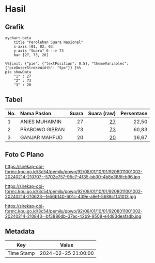 # Hasil

## Grafik

```mermaid
xychart-beta
    title "Perolehan Suara Nasional"
    x-axis [01, 02, 03]
    y-axis "Suara" 0 --> 73
    bar [27, 73, 20]
```

```mermaid
%%{init: {"pie": {"textPosition": 0.5}, "themeVariables": {"pieOuterStrokeWidth": "5px"}} }%%
pie showData
    "1" : 27
    "2" : 73
    "3" : 20
```

## Tabel

| No. | Nama Paslon    | Suara | Suara (raw) | Persentase |
|:--- |:-------------- | -----:| -----------:| ----------:|
| 1   | ANIES MUHAIMIN | 27    | [27][p-1]   | 22,50      |
| 2   | PRABOWO GIBRAN | 73    | [73][p-2]   | 60,83      |
| 3   | GANJAR MAHFUD  | 20    | [20][p-3]   | 16,67      |


[p-1]: https://github.com/gigit-pemilu/pemilu-2024/blob/main/pilpres/hitung-suara/sub/92-papua-barat/sub/08-kaimana/sub/01-kaimana/sub/1001-kaimana-kota/sub/002-tps/sub/paslon-1.txt
[p-2]: https://github.com/gigit-pemilu/pemilu-2024/blob/main/pilpres/hitung-suara/sub/92-papua-barat/sub/08-kaimana/sub/01-kaimana/sub/1001-kaimana-kota/sub/002-tps/sub/paslon-2.txt
[p-3]: https://github.com/gigit-pemilu/pemilu-2024/blob/main/pilpres/hitung-suara/sub/92-papua-barat/sub/08-kaimana/sub/01-kaimana/sub/1001-kaimana-kota/sub/002-tps/sub/paslon-3.txt

## Foto C Plano

https://sirekap-obj-formc.kpu.go.id/3c54/pemilu/ppwp/92/08/01/10/01/9208011001002-20240214-210707--5702e757-95c7-4f35-bb30-4b8e388fcb96.jpg

https://sirekap-obj-formc.kpu.go.id/3c54/pemilu/ppwp/92/08/01/10/01/9208011001002-20240214-210623--fe56b140-601c-439e-a9ef-5688c1141013.jpg

https://sirekap-obj-formc.kpu.go.id/3c54/pemilu/ppwp/92/08/01/10/01/9208011001002-20240214-210843--bf3886db-37ac-42b9-9508-e4d83deafadb.jpg


## Metadata

| Key        | Value               |
| ---------- | ------------------- |
| Time Stamp | 2024-02-25 21:00:00 |




